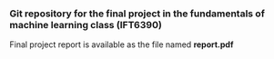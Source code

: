 ### Git repository for the final project in the fundamentals of machine learning class (IFT6390)

Final project report is available as the file named **report.pdf**